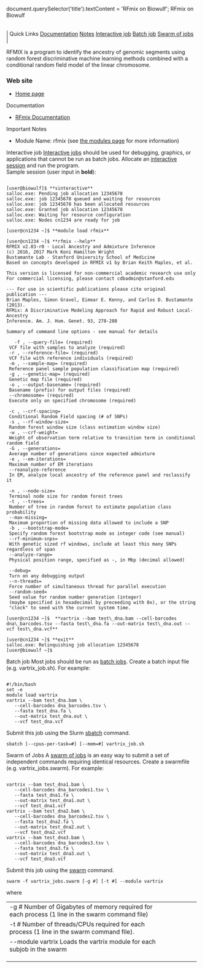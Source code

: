 

document.querySelector('title').textContent = 'RFmix on Biowulf';
RFmix on Biowulf


|  |
| --- |
| 
Quick Links
[Documentation](#doc)
[Notes](#notes)
[Interactive job](#int) 
[Batch job](#sbatch) 
[Swarm of jobs](#swarm) 
 |



RFMIX is a program to identify the ancestry of genomic segments using random forest discriminative machine learning methods combined with a conditional random field model of the linear chromosome.



### Web site


* [Home page](https://github.com/slowkoni/rfmix)


Documentation
* [RFmix Documentation](https://github.com/slowkoni/rfmix/blob/master/MANUAL.md)


Important Notes
* Module Name: rfmix (see [the modules page](/apps/modules.html) for more information)



Interactive job
[Interactive jobs](/docs/userguide.html#int) should be used for debugging, graphics, or applications that cannot be run as batch jobs.
Allocate an [interactive session](/docs/userguide.html#int) and run the program.   
Sample session (user input in **bold**):



```

[user@biowulf]$ **sinteractive**
salloc.exe: Pending job allocation 12345678
salloc.exe: job 12345678 queued and waiting for resources
salloc.exe: job 12345678 has been allocated resources
salloc.exe: Granted job allocation 12345678
salloc.exe: Waiting for resource configuration
salloc.exe: Nodes cn1234 are ready for job

[user@cn1234 ~]$ **module load rfmix**

[user@cn1234 ~]$ **rfmix --help**
RFMIX v2.03-r0 - Local Ancestry and Admixture Inference
(c) 2016, 2017 Mark Koni Hamilton Wright
Bustamante Lab - Stanford University School of Medicine
Based on concepts developed in RFMIX v1 by Brian Keith Maples, et al.

This version is licensed for non-commercial academic research use only
For commercial licensing, please contact cdbadmin@stanford.edu

--- For use in scientific publications please cite original publication ---
Brian Maples, Simon Gravel, Eimear E. Kenny, and Carlos D. Bustamante (2013).
RFMix: A Discriminative Modeling Approach for Rapid and Robust Local-Ancestry
Inference. Am. J. Hum. Genet. 93, 278-288

Summary of command line options - see manual for details

   -f , --query-file= (required)
 VCF file with samples to analyze (required)
 -r , --reference-file= (required)
 VCF file with reference individuals (required)
 -m , --sample-map= (required)
 Reference panel sample population classification map (required)
 -g , --genetic-map= (required)
 Genetic map file (required)
 -o , --output-basename= (required)
 Basename (prefix) for output files (required)
 --chromosome= (required)
 Execute only on specified chromosome (required)

 -c , --crf-spacing=
 Conditional Random Field spacing (# of SNPs)
 -s , --rf-window-size=
 Random forest window size (class estimation window size)
 -w , --crf-weight=
 Weight of observation term relative to transition term in conditional random field
 -G , --generations=
 Average number of generations since expected admixture
 -e , --em-iterations=
 Maximum number of EM iterations
 --reanalyze-reference
 In EM, analyze local ancestry of the reference panel and reclassify it

 -n , --node-size=
 Terminal node size for random forest trees
 -t , --trees=
 Number of tree in random forest to estimate population class probability
 --max-missing=
 Maximum proportion of missing data allowed to include a SNP
 -b , --bootstrap-mode=
 Specify random forest bootstrap mode as integer code (see manual)
 --rf-minimum-snps=
 With genetic sized rf windows, include at least this many SNPs regardless of span
 --analyze-range=
 Physical position range, specified as -, in Mbp (decimal allowed)

 --debug=
 Turn on any debugging output
 --n-threads=
 Force number of simultaneous thread for parallel execution
 --random-seed=
 Seed value for random number generation (integer)
 (maybe specified in hexadecimal by preceeding with 0x), or the string
 "clock" to seed with the current system time.

[user@cn1234 ~]$  **vartrix --bam test\_dna.bam --cell-barcodes dna\_barcodes.tsv --fasta test\_dna.fa --out-matrix test\_dna.out --vcf test\_dna.vcf**

[user@cn1234 ~]$ **exit**
salloc.exe: Relinquishing job allocation 12345678
[user@biowulf ~]$

```


Batch job
Most jobs should be run as [batch jobs](/docs/userguide.html#submit).
Create a batch input file (e.g. vartrix\_job.sh). For example:



```

#!/bin/bash
set -e
module load vartrix
vartrix --bam test_dna.bam \
   --cell-barcodes dna_barcodes.tsv \
   --fasta test_dna.fa \
   --out-matrix test_dna.out \
   --vcf test_dna.vcf

```

Submit this job using the Slurm [sbatch](/docs/userguide.html) command.



```
sbatch [--cpus-per-task=#] [--mem=#] vartrix_job.sh
```

Swarm of Jobs 
A [swarm of jobs](/apps/swarm.html) is an easy way to submit a set of independent commands requiring identical resources.
Create a swarmfile (e.g. vartrix\_jobs.swarm). For example:



```

vartrix --bam test_dna1.bam \ 
   --cell-barcodes dna_barcodes1.tsv \
   --fasta test_dna1.fa \
   --out-matrix test_dna1.out \
   --vcf test_dna1.vcf
vartrix --bam test_dna2.bam \
   --cell-barcodes dna_barcodes2.tsv \
   --fasta test_dna2.fa \
   --out-matrix test_dna2.out \
   --vcf test_dna2.vcf
vartrix --bam test_dna3.bam \
   --cell-barcodes dna_barcodes3.tsv \
   --fasta test_dna3.fa \
   --out-matrix test_dna3.out \
   --vcf test_dna3.vcf

```

Submit this job using the [swarm](/apps/swarm.html) command.



```
swarm -f vartrix_jobs.swarm [-g #] [-t #] --module vartrix
```

where


|  |  |  |  |  |  |
| --- | --- | --- | --- | --- | --- |
| -g *#*  Number of Gigabytes of memory required for each process (1 line in the swarm command file)
 | -t *#* Number of threads/CPUs required for each process (1 line in the swarm command file).
 | --module vartrix Loads the vartrix module for each subjob in the swarm 
 | |
 | |
 | |








